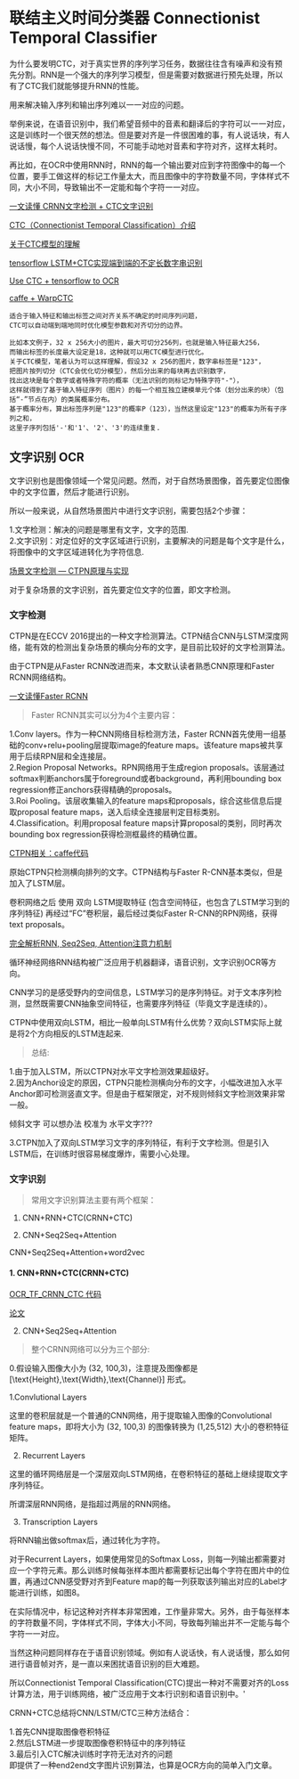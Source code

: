 # 联结主义时间分类器 Connectionist Temporal Classifier 

为什么要发明CTC，对于真实世界的序列学习任务，数据往往含有噪声和没有预先分割。RNN是一个强大的序列学习模型，但是需要对数据进行预先处理，所以有了CTC我们就能够提升RNN的性能。

用来解决输入序列和输出序列难以一一对应的问题。

举例来说，在语音识别中，我们希望音频中的音素和翻译后的字符可以一一对应，这是训练时一个很天然的想法。但是要对齐是一件很困难的事，有人说话块，有人说话慢，每个人说话快慢不同，不可能手动地对音素和字符对齐，这样太耗时。

再比如，在OCR中使用RNN时，RNN的每一个输出要对应到字符图像中的每一个位置，要手工做这样的标记工作量太大，而且图像中的字符数量不同，字体样式不同，大小不同，导致输出不一定能和每个字符一一对应。

[一文读懂 CRNN文字检测 + CTC文字识别](https://zhuanlan.zhihu.com/p/43534801)

[CTC（Connectionist Temporal Classification）介绍](https://www.cnblogs.com/liaohuiqiang/p/9953978.html)

[关于CTC模型的理解](https://blog.csdn.net/gzj_1101/article/details/80153686)

[tensorflow LSTM+CTC实现端到端的不定长数字串识别](https://www.jianshu.com/p/45828b18f133)

[Use CTC + tensorflow to OCR ](https://github.com/ilovin/lstm_ctc_ocr)

[caffe + WarpCTC](https://github.com/xmfbit/warpctc-caffe)

    适合于输入特征和输出标签之间对齐关系不确定的时间序列问题，
    CTC可以自动端到端地同时优化模型参数和对齐切分的边界。
    
    比如本文例子，32 x 256大小的图片，最大可切分256列，也就是输入特征最大256，
    而输出标签的长度最大设定是18，这种就可以用CTC模型进行优化。
    关于CTC模型，笔者认为可以这样理解，假设32 x 256的图片，数字串标签是"123"，
    把图片按列切分（CTC会优化切分模型），然后分出来的每块再去识别数字，
    找出这块是每个数字或者特殊字符的概率（无法识别的则标记为特殊字符"-"），
    这样就得到了基于输入特征序列（图片）的每一个相互独立建模单元个体（划分出来的块）（包括“-”节点在内）的类属概率分布。
    基于概率分布，算出标签序列是"123"的概率P（123），当然这里设定"123"的概率为所有子序列之和，
    这里子序列包括'-'和'1'、'2'、'3'的连续重复.


    
## 文字识别 OCR
文字识别也是图像领域一个常见问题。然而，对于自然场景图像，首先要定位图像中的文字位置，然后才能进行识别。

所以一般来说，从自然场景图片中进行文字识别，需要包括2个步骤：

1.文字检测：解决的问题是哪里有文字，文字的范围.  
2.文字识别：对定位好的文字区域进行识别，主要解决的问题是每个文字是什么，将图像中的文字区域进转化为字符信息.  

[场景文字检测 — CTPN原理与实现 ](https://zhuanlan.zhihu.com/p/34757009)

对于复杂场景的文字识别，首先要定位文字的位置，即文字检测。

### 文字检测
CTPN是在ECCV 2016提出的一种文字检测算法。CTPN结合CNN与LSTM深度网络，能有效的检测出复杂场景的横向分布的文字，是目前比较好的文字检测算法。

由于CTPN是从Faster RCNN改进而来，本文默认读者熟悉CNN原理和Faster RCNN网络结构。

[一文读懂Faster RCNN](https://zhuanlan.zhihu.com/p/31426458)

> Faster RCNN其实可以分为4个主要内容：

1.Conv layers。作为一种CNN网络目标检测方法，Faster RCNN首先使用一组基础的conv+relu+pooling层提取image的feature maps。该feature maps被共享用于后续RPN层和全连接层。  
2.Region Proposal Networks。RPN网络用于生成region proposals。该层通过softmax判断anchors属于foreground或者background，再利用bounding box regression修正anchors获得精确的proposals。  
3.Roi Pooling。该层收集输入的feature maps和proposals，综合这些信息后提取proposal feature maps，送入后续全连接层判定目标类别。  
4.Classification。利用proposal feature maps计算proposal的类别，同时再次bounding box regression获得检测框最终的精确位置。  

[CTPN相关：caffe代码](https://github.com/tianzhi0549/CTPN)

原始CTPN只检测横向排列的文字。CTPN结构与Faster R-CNN基本类似，但是加入了LSTM层。

卷积网络之后 使用 双向 LSTM提取特征 (包含空间特征，也包含了LSTM学习到的序列特征) 再经过“FC”卷积层，最后经过类似Faster R-CNN的RPN网络，获得text proposals。

[完全解析RNN, Seq2Seq, Attention注意力机制](https://zhuanlan.zhihu.com/p/51383402)

循环神经网络RNN结构被广泛应用于机器翻译，语音识别，文字识别OCR等方向。

CNN学习的是感受野内的空间信息，LSTM学习的是序列特征。对于文本序列检测，显然既需要CNN抽象空间特征，也需要序列特征（毕竟文字是连续的）。

CTPN中使用双向LSTM，相比一般单向LSTM有什么优势？双向LSTM实际上就是将2个方向相反的LSTM连起来.

> 总结:

1.由于加入LSTM，所以CTPN对水平文字检测效果超级好。  
2.因为Anchor设定的原因，CTPN只能检测横向分布的文字，小幅改进加入水平Anchor即可检测竖直文字。但是由于框架限定，对不规则倾斜文字检测效果非常一般。 

倾斜文字 可以想办法 校准为 水平文字???

3.CTPN加入了双向LSTM学习文字的序列特征，有利于文字检测。但是引入LSTM后，在训练时很容易梯度爆炸，需要小心处理。  
  
### 文字识别

> 常用文字识别算法主要有两个框架：

1. CNN+RNN+CTC(CRNN+CTC)  
  
2. CNN+Seq2Seq+Attention  

CNN+Seq2Seq+Attention+word2vec

#### 1. CNN+RNN+CTC(CRNN+CTC)  

[OCR_TF_CRNN_CTC 代码 ](https://github.com/bai-shang/OCR_TF_CRNN_CTC)
  
[论文](https://arxiv.org/pdf/1507.05717.pdf)
  
2. CNN+Seq2Seq+Attention  

> 整个CRNN网络可以分为三个部分:

0.假设输入图像大小为 (32, 100,3)，注意提及图像都是 [\text{Height},\text{Width},\text{Channel}] 形式。

1.Convlutional Layers

这里的卷积层就是一个普通的CNN网络，用于提取输入图像的Convolutional feature maps，即将大小为 (32, 100,3) 的图像转换为 (1,25,512) 大小的卷积特征矩阵。

2. Recurrent Layers

这里的循环网络层是一个深层双向LSTM网络，在卷积特征的基础上继续提取文字序列特征。

所谓深层RNN网络，是指超过两层的RNN网络。

3. Transcription Layers

将RNN输出做softmax后，通过转化为字符。

对于Recurrent Layers，如果使用常见的Softmax Loss，则每一列输出都需要对应一个字符元素。那么训练时候每张样本图片都需要标记出每个字符在图片中的位置，再通过CNN感受野对齐到Feature map的每一列获取该列输出对应的Label才能进行训练，如图8。

在实际情况中，标记这种对齐样本非常困难，工作量非常大。另外，由于每张样本的字符数量不同，字体样式不同，字体大小不同，导致每列输出并不一定能与每个字符一一对应。

当然这种问题同样存在于语音识别领域。例如有人说话快，有人说话慢，那么如何进行语音帧对齐，是一直以来困扰语音识别的巨大难题。

所以Connectionist Temporal Classification(CTC)提出一种对不需要对齐的Loss计算方法，用于训练网络，被广泛应用于文本行识别和语音识别中。'

CRNN+CTC总结将CNN/LSTM/CTC三种方法结合：

1.首先CNN提取图像卷积特征   
2.然后LSTM进一步提取图像卷积特征中的序列特征  
3.最后引入CTC解决训练时字符无法对齐的问题  
即提供了一种end2end文字图片识别算法，也算是OCR方向的简单入门文章。  






